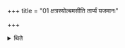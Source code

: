 +++
title = "01 क्षत्रस्योल्बमसीति तार्प्यं यजमानः"

+++

<details><summary>थिते</summary>

क्षत्रस्योल्बमसीति तार्प्यं यजमानः परिधत्ते । क्षत्रस्य योनिरसीति पाण्डरमुष्णीषं द्वितीयम् १
</details>

